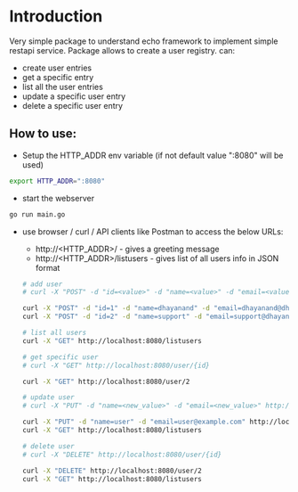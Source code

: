 # Introduction

Very simple package to understand echo framework to implement simple restapi service.
Package allows to create a user registry. can:
- create user entries
- get a specific entry
- list all the user entries
- update a specific user entry
- delete a specific user entry

## How to use:

- Setup the HTTP_ADDR env variable (if not default value ":8080" will be used)
```bash
export HTTP_ADDR=":8080"
```

- start the webserver
```bash
go run main.go
```

- use browser / curl / API clients like Postman to access the below URLs:
  - http://<HTTP_ADDR>/ - gives a greeting message
  - http://<HTTP_ADDR>/listusers - gives list of all users info in JSON format

  ```bash
  # add user
  # curl -X "POST" -d "id=<value>" -d "name=<value>" -d "email=<value>" http://localhost:8080/user/

  curl -X "POST" -d "id=1" -d "name=dhayanand" -d "email=dhayanand@dhayanand.com" http://localhost:8080/user
  curl -X "POST" -d "id=2" -d "name=support" -d "email=support@dhayanand.com" http://localhost:8080/user

  # list all users
  curl -X "GET" http://localhost:8080/listusers

  # get specific user
  # curl -X "GET" http://localhost:8080/user/{id}
  
  curl -X "GET" http://localhost:8080/user/2

  # update user
  # curl -X "PUT" -d "name=<new_value>" -d "email=<new_value>" http://localhost:8080/user/{id}

  curl -X "PUT" -d "name=user" -d "email=user@example.com" http://localhost:8080/user/2
  curl -X "GET" http://localhost:8080/listusers

  # delete user
  # curl -X "DELETE" http://localhost:8080/user/{id}

  curl -X "DELETE" http://localhost:8080/user/2
  curl -X "GET" http://localhost:8080/listusers


  ```
